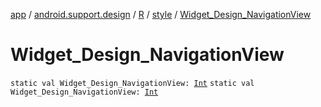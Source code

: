 [app](../../../index.md) / [android.support.design](../../index.md) / [R](../index.md) / [style](index.md) / [Widget_Design_NavigationView](.)

# Widget_Design_NavigationView

`static val Widget_Design_NavigationView: `[`Int`](https://kotlinlang.org/api/latest/jvm/stdlib/kotlin/-int/index.html)
`static val Widget_Design_NavigationView: `[`Int`](https://kotlinlang.org/api/latest/jvm/stdlib/kotlin/-int/index.html)